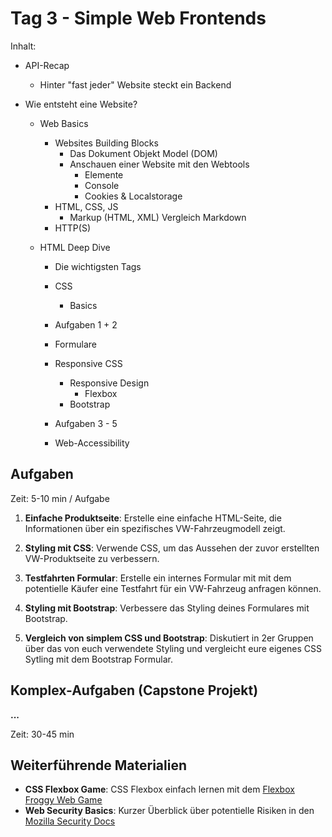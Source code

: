 # Tag 3 - Simple Web Frontends

Inhalt:

- API-Recap 
  - Hinter "fast jeder" Website steckt ein Backend

- Wie entsteht eine Website?
  - Web Basics
    - Websites Building Blocks
      - Das Dokument Objekt Model (DOM) 
      - Anschauen einer Website mit den Webtools
        - Elemente
        - Console
        - Cookies & Localstorage
    - HTML, CSS, JS
      - Markup (HTML, XML) Vergleich Markdown
    - HTTP(S)

  - HTML Deep Dive
    - Die wichtigsten Tags
    - CSS 
        - Basics

    - Aufgaben 1 + 2

    - Formulare
    - Responsive CSS 
      - Responsive Design
        - Flexbox
      - Bootstrap

    - Aufgaben 3 - 5

    - Web-Accessibility


## Aufgaben
Zeit: 5-10 min / Aufgabe
1. **Einfache Produktseite**: Erstelle eine einfache HTML-Seite, die Informationen über ein spezifisches VW-Fahrzeugmodell zeigt.
2. **Styling mit CSS**: Verwende CSS, um das Aussehen der zuvor erstellten VW-Produktseite zu verbessern.

3. **Testfahrten Formular**: Erstelle ein internes Formular mit mit dem potentielle Käufer eine Testfahrt für ein VW-Fahrzeug anfragen können.
4. **Styling mit Bootstrap**: Verbessere das Styling deines Formulares mit Bootstrap.
5. **Vergleich von simplem CSS und Bootstrap**: Diskutiert in 2er Gruppen über das von euch verwendete Styling und vergleicht eure eigenes CSS Sytling mit dem Bootstrap Formular.



## Komplex-Aufgaben (Capstone Projekt)
**...**

Zeit: 30-45 min 


## Weiterführende Materialien
- **CSS Flexbox Game**: CSS Flexbox einfach lernen mit dem [Flexbox Froggy Web Game](https://flexboxfroggy.com/#de)
- **Web Security Basics**: Kurzer Überblick über potentielle Risiken in den [Mozilla Security Docs](https://developer.mozilla.org/en-US/docs/Learn/Server-side/First_steps/Website_security)